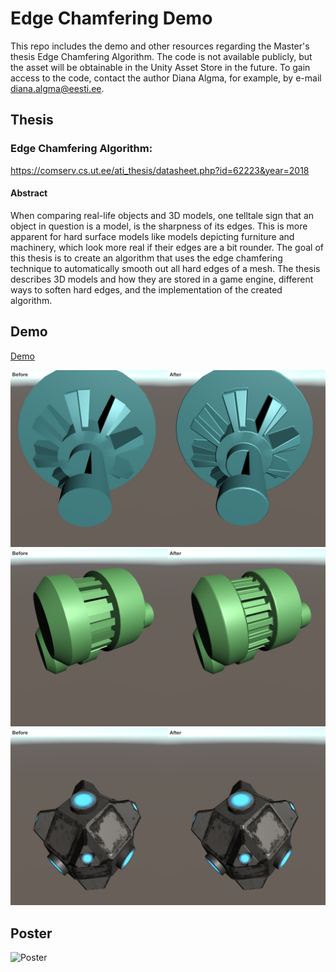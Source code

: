 # Edge Chamfering Demo
This repo includes the demo and other resources regarding the Master's thesis Edge Chamfering Algorithm.
The code is not available publicly, but the asset will be obtainable in the Unity Asset Store in the future.
To gain access to the code, contact the author Diana Algma, for example, by e-mail diana.algma@eesti.ee.

## Thesis
### Edge Chamfering Algorithm:
https://comserv.cs.ut.ee/ati_thesis/datasheet.php?id=62223&year=2018

#### Abstract
When comparing real-life objects and 3D models, one telltale sign that an object in question is a model, is the sharpness of its edges. This is more apparent for hard surface models like models depicting furniture and machinery, which look more real if their edges are a bit rounder. The goal of this thesis is to create an algorithm that uses the edge chamfering technique to automatically smooth out all hard edges of a mesh. The thesis describes 3D models and how they are stored in a game engine, different ways to soften hard edges, and the implementation of the created algorithm.

## Demo
[Demo](/Demo)

![Example1](/Pictures/Example1.png)
![Example2](/Pictures/Example2.png)
![Example3](/Pictures/Example3.png)

## Poster
![Poster](/EdgeChamferingPoster.png)
